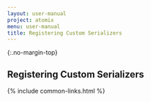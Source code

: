 ```yaml
---
layout: user-manual
project: atomix
menu: user-manual
title: Registering Custom Serializers
---
```


{:.no-margin-top}
## Registering Custom Serializers

{% include common-links.html %}
